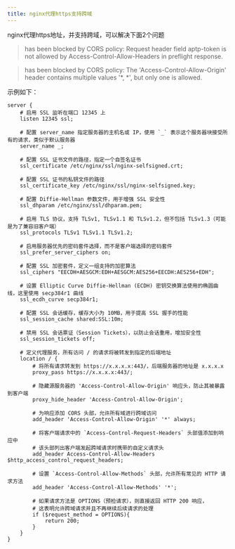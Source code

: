 ```yaml
---
title: nginx代理https支持跨域
---
```


nginx代理https地址，并支持跨域，可以解决下面2个问题

> has been blocked by CORS policy: Request header field aptp-token is not allowed by Access-Control-Allow-Headers in preflight response.

> has been blocked by CORS policy: The 'Access-Control-Allow-Origin' header contains multiple values '*, *', but only one is allowed.


示例如下：

```
server {
    # 启用 SSL 监听在端口 12345 上
    listen 12345 ssl;

    # 配置 server_name 指定服务器的主机名或 IP，使用 `_` 表示这个服务器块接受所有的请求，类似于默认服务器
    server_name _;

    # 配置 SSL 证书文件的路径，指定一个自签名证书
    ssl_certificate /etc/nginx/ssl/nginx-selfsigned.crt;

    # 配置 SSL 证书的私钥文件的路径
    ssl_certificate_key /etc/nginx/ssl/nginx-selfsigned.key;

    # 配置 Diffie-Hellman 参数文件，用于增强 SSL 安全性
    ssl_dhparam /etc/nginx/ssl/dhparam.pem;

    # 启用 TLS 协议，支持 TLSv1, TLSv1.1 和 TLSv1.2，但不包括 TLSv1.3（可能是为了兼容旧客户端）
    ssl_protocols TLSv1 TLSv1.1 TLSv1.2;

    # 启用服务器优先的密码套件选择，而不是客户端选择的密码套件
    ssl_prefer_server_ciphers on;

    # 配置 SSL 加密套件，定义一组支持的加密算法
    ssl_ciphers "EECDH+AESGCM:EDH+AESGCM:AES256+EECDH:AES256+EDH";

    # 设置 Elliptic Curve Diffie-Hellman (ECDH) 密钥交换算法使用的椭圆曲线，这里使用 secp384r1 曲线
    ssl_ecdh_curve secp384r1;

    # 配置 SSL 会话缓存，缓存大小为 10MB，用于提高 SSL 握手的性能
    ssl_session_cache shared:SSL:10m;

    # 禁用 SSL 会话票证（Session Tickets），以防止会话重用，增加安全性
    ssl_session_tickets off;

    # 定义代理服务，所有访问 / 的请求将被转发到指定的后端地址
    location / {
        # 将所有请求转发到 https://x.x.x.x:443/，后端服务器的地址是 x.x.x.x
        proxy_pass https://x.x.x.x:443/;

        # 隐藏源服务器的 'Access-Control-Allow-Origin' 响应头，防止其被暴露到客户端
        proxy_hide_header 'Access-Control-Allow-Origin'; 

        # 为响应添加 CORS 头部，允许所有域进行跨域访问
        add_header 'Access-Control-Allow-Origin' '*' always;

        # 将客户端请求中的 `Access-Control-Request-Headers` 头部值添加到响应中
        # 该头部列出客户端发起跨域请求时携带的自定义请求头
        add_header Access-Control-Allow-Headers $http_access_control_request_headers;

        # 设置 `Access-Control-Allow-Methods` 头部，允许所有常见的 HTTP 请求方法
        add_header 'Access-Control-Allow-Methods' '*';

        # 如果请求方法是 OPTIONS（预检请求），则直接返回 HTTP 200 响应，
        # 这表明允许跨域请求并且不再继续后续请求的处理
        if ($request_method = OPTIONS){
            return 200;
        }
    }
}

```


